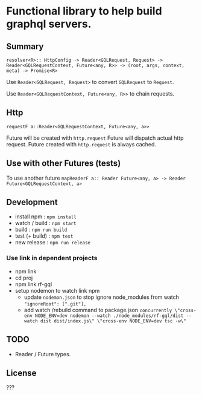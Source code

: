 # Functional library to help build graphql servers.

## Summary

```
resolver<R>:: HttpConfig -> Reader<GQLRequest, Request> -> Reader<GQLRequestContext, Future<any, R>> -> (root, args, context, meta) -> Promise<R>
```

Use `Reader<GQLRequest, Request>` to convert `GQLRequest` to `Request`.

Use `Reader<GQLRequestContext, Future<any, R>>` to chain requests.

## Http

```
requestF a::Reader<GQLRequestContext, Future<any, a>>
```
Future will be created with `http.request`
Future will dispatch actual http request.
Future created with `http.request` is always cached.

## Use with other Futures (tests)
To use another future  `mapReaderF a:: Reader Future<any, a> -> Reader Future<GQLRequestContext, a>`

## Development

+ install npm : `npm install`
+ watch / build : `npm start`
+ build : `npm run build`
+ test (+ build) : `npm test`
+ new release : `npm run release`

### Use link in dependent projects

+ npm link
+ cd proj
+ npm link rf-gql
+ setup nodemon to watch link npm
  + update `nodemon.json` to stop ignore node_modules from watch `"ignoreRoot": [".git"],`
  + add watch /rebuild command to package.json `concurrently \"cross-env NODE_ENV=dev nodemon --watch ./node_modules/rf-gql/dist --watch dist dist/index.js\" \"cross-env NODE_ENV=dev tsc -w\"`

## TODO

+ Reader / Future types.

## License

???